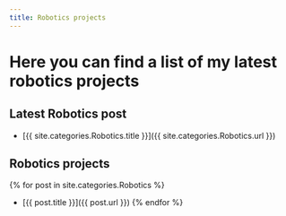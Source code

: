 ```yaml
---
title: Robotics projects
---
```


# Here you can find a list of my latest robotics projects

## Latest Robotics post

- [{{ site.categories.Robotics.title }}]({{ site.categories.Robotics.url }})

## Robotics projects

{% for post in site.categories.Robotics %}
- [{{ post.title }}]({{ post.url }})
{% endfor %}
